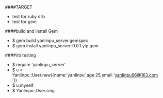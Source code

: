 ####TARGET
- test for ruby drb
- test for gem  

####build and install Gem
- $ gem build yanlinpu_server.gemspec
- $ gem install yanlinpu_server-0.0.1.ylp.gem

####irb testing
- $ require 'yanlinpu_server'
- $ u = Yanlinpu::User.new({name:'yanlinpu',age:25,email:'yanlinpu66@163.com'})
- $ u.myself
- $ Yanlinpu::User.sing